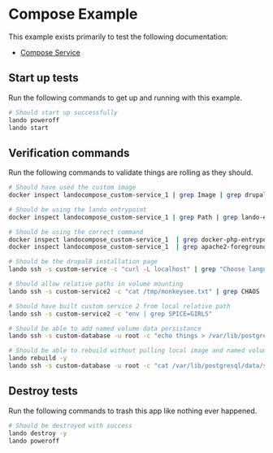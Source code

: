 Compose Example
===============

This example exists primarily to test the following documentation:

* [Compose Service](https://docs.devwithlando.io/tutorials/compose.html)

Start up tests
--------------

Run the following commands to get up and running with this example.

```bash
# Should start up successfully
lando poweroff
lando start
```

Verification commands
---------------------

Run the following commands to validate things are rolling as they should.

```bash
# Should have used the custom image
docker inspect landocompose_custom-service_1 | grep Image | grep drupal:8

# Should be using the lando entrypoint
docker inspect landocompose_custom-service_1 | grep Path | grep lando-entrypoint.sh

# Should be using the correct command
docker inspect landocompose_custom-service_1  | grep docker-php-entrypoint
docker inspect landocompose_custom-service_1  | grep apache2-foreground

# Should be the drupal8 installation page
lando ssh -s custom-service -c "curl -L localhost" | grep "Choose language"

# Should allow relative paths in volume mounting
lando ssh -s custom-service2 -c "cat /tmp/monkeysee.txt" | grep CHAOS

# Should have built custom service 2 from local relative path
lando ssh -s custom-service2 -c "env | grep SPICE=GIRLS"

# Should be able to add named volume data persistance
lando ssh -s custom-database -u root -c "echo things > /var/lib/postgresql/data/stuff"

# Should be able to rebuild without pulling local image and named volumes should work
lando rebuild -y
lando ssh -s custom-database -u root -c "cat /var/lib/postgresql/data/stuff | grep things"
```

Destroy tests
-------------

Run the following commands to trash this app like nothing ever happened.

```bash
# Should be destroyed with success
lando destroy -y
lando poweroff
```
